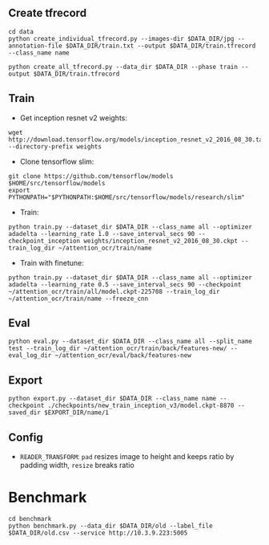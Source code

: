## Create tfrecord

```
cd data
python create_individual_tfrecord.py --images-dir $DATA_DIR/jpg --annotation-file $DATA_DIR/train.txt --output $DATA_DIR/train.tfrecord --class_name name
```

```
python create_all_tfrecord.py --data_dir $DATA_DIR --phase train --output $DATA_DIR/train.tfrecord
```

## Train

+ Get inception resnet v2 weights:

```
wget http://download.tensorflow.org/models/inception_resnet_v2_2016_08_30.tar.gz --directory-prefix weights
```

+ Clone tensorflow slim:

```
git clone https://github.com/tensorflow/models $HOME/src/tensorflow/models
export PYTHONPATH="$PYTHONPATH:$HOME/src/tensorflow/models/research/slim"
```

+ Train:

```
python train.py --dataset_dir $DATA_DIR --class_name all --optimizer adadelta --learning_rate 1.0 --save_interval_secs 90 --checkpoint_inception weights/inception_resnet_v2_2016_08_30.ckpt --train_log_dir ~/attention_ocr/train/name
```

+ Train with finetune:

```
python train.py --dataset_dir $DATA_DIR --class_name all --optimizer adadelta --learning_rate 0.5 --save_interval_secs 90 --checkpoint ~/attention_ocr/train/all/model.ckpt-225708 --train_log_dir ~/attention_ocr/train/name --freeze_cnn
```

## Eval

```
python eval.py --dataset_dir $DATA_DIR --class_name all --split_name test --train_log_dir ~/attention_ocr/train/back/features-new/ --eval_log_dir ~/attention_ocr/eval/back/features-new
```

## Export

```
python export.py --dataset_dir $DATA_DIR --class_name name --checkpoint ./checkpoints/new_train_inception_v3/model.ckpt-8870 --saved_dir $EXPORT_DIR/name/1
```

## Config

+ `READER_TRANSFORM`: `pad` resizes image to height and keeps ratio by padding width, `resize` breaks ratio


# Benchmark

```
cd benchmark
python benchmark.py --data_dir $DATA_DIR/old --label_file $DATA_DIR/old.csv --service http://10.3.9.223:5005
```
